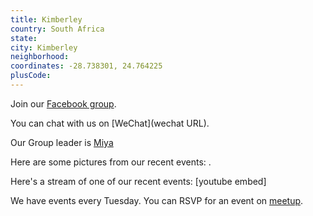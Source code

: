 ```yaml
---
title: Kimberley
country: South Africa
state: 
city: Kimberley
neighborhood: 
coordinates: -28.738301, 24.764225
plusCode:
---
```

Join our [Facebook group](https://www.facebook.com/groups/1458090194218405).

You can chat with us on [WeChat](wechat URL).

Our Group leader is [Miya](freecodecamp.org/miya)

Here are some pictures from our recent events:
![]().

Here's a stream of one of our recent events:
[youtube embed]

We have events every Tuesday. You can RSVP for an event on [meetup](meetupurl).
